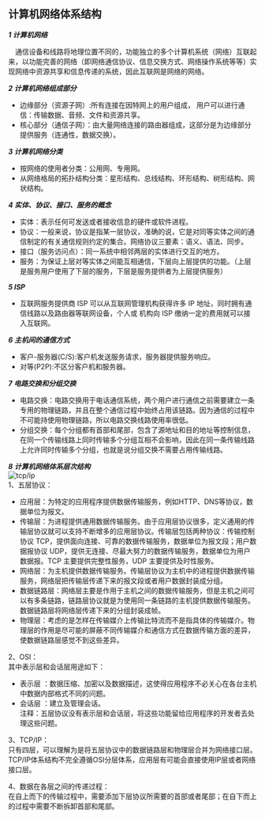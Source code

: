  计算机网络体系结构
---
***1 计算机网络***<br>

&emsp;通信设备和线路将地理位置不同的，功能独立的多个计算机系统（网络）互联起来，以功能完善的网络（即网络通信协议、信息交换方式、网络操作系统等等）实现网络中资源共享和信息传递的系统，因此互联网是网络的网络。  

***2 计算机网络组成部分***<br>

* 边缘部分（资源子网）:所有连接在因特网上的用户组成， 用户可以进行通信：传输数据、音频、文件和资源共享。<br>
* 核心部分（通信子网）：由大量网络连接的路由器组成，这部分是为边缘部分提供服务（连通性，数据交换）。  
  
***3 计算机网络分类***
* 按网络的使用者分类：公用网、专用网。
* 从网络格局的拓扑结构分类：星形结构、总线结构、环形结构、树形结构、网状结构。

***4 实体、协议、接口、服务的概念***
* 实体：表示任何可发送或者接收信息的硬件或软件进程。
* 协议：一般来说，协议是指某一层协议，准确的说，它是对同等实体之间的通信制定的有关通信规则约定的集合。网络协议三要素：语义、语法、同步。  
* 接口（服务访问点）：同一系统中相邻两层的实体进行交互的地方。  
* 服务：为保证上层对等实体之间能互相通信，下层向上层提供的功能。（上层是服务用户使用了下层的服务，下层是服务提供者为上层提供服务）  
  
***5 ISP***  
* 互联网服务提供商 ISP 可以从互联网管理机构获得许多 IP 地址，同时拥有通信线路以及路由器等联网设备，个人或
机构向 ISP 缴纳一定的费用就可以接入互联网。
  
***6 主机间的通信方式***  
* 客户-服务器(C/S):客户机发送服务请求，服务器提供服务响应。  
* 对等(P2P):不区分客户机和服务器。

***7 电路交换和分组交换***  
* 电路交换：电路交换用于电话通信系统，两个用户进行通信之前需要建立一条专用的物理链路，并且在整个通信过程中始终占用该链路。因为通信的过程中不可能持使用物理链路，所以电路交换线路使用率很低。  
* 分组交换：每个分组都有首部和尾部，包含了源地址和目的地址等控制信息，在同一个传输线路上同时传输多个分组互相不会影响，因此在同一条传输线路上允许同时传输多个分组，也就是说分组交换不需要占用传输线路。  
  
***8 计算机网络体系层次结构***  
![tcp/ip](https://github.com/zhuqianqian1996/CS-Master-Note/blob/%E8%AE%A1%E7%AE%97%E6%9C%BA%E7%BD%91%E7%BB%9C/%E5%9B%BE%E7%89%87/2.png)  
1、五层协议：  
* 应用层：为特定的应用程序提供数据传输服务，例如HTTP、DNS等协议，数据单位为报文。  
* 传输层：为进程提供通用数据传输服务。由于应用层协议很多，定义通用的传输层协议就可以支持不断增多的应用层协议。传输层包括两种协议：传输控制协议 TCP，提供面向连接、可靠的数据传输服务，数据单位为报文段；用户数据报协议 UDP，提供无连接、尽最大努力的数据传输服务，数据单位为用户数据报。TCP 主要提供完整性服务，UDP 主要提供及时性服务。
* 网络层：为主机提供数据传输服务。传输层协议为主机中的进程提供数据传输服务，网络层把传输层传递下来的报文段或者用户数据封装成分组。
* 数据链路层：网络层主要是作用于主机之间的数据传输服务，但是主机之间可以有多条链路，链路层协议就是为使用同一条链路的主机提供数据传输服务。数据链路层将网络层传递下来的分组封装成帧。  
* 物理层：考虑的是怎样在传输媒介上传输比特流而不是指具体的传输媒介。物理层的作用是尽可能的屏蔽不同传输媒介和通信方式在数据传输方面的差异，使数据链路层感觉不到这些差异。  

2、OSI：  
其中表示层和会话层用途如下：  
* 表示层 ：数据压缩、加密以及数据描述，这使得应用程序不必关心在各台主机中数据内部格式不同的问题。  
* 会话层 ：建立及管理会话。  
注释：五层协议没有表示层和会话层，将这些功能留给应用程序的开发者去处理这些问题。  
  
3、TCP/IP：  
只有四层，可以理解为是将五层协议中的数据链路层和物理层合并为网络接口层。  
TCP/IP体系结构不完全遵循OSI分层体系，应用层有可能会直接使用IP层或者网络接口层。  
  
4、数据在各层之间的传递过程：  
在自上而下的传输过程中，需要添加下层协议所需要的首部或者尾部；在自下而上的过程中需要不断拆卸首部和尾部。
  

